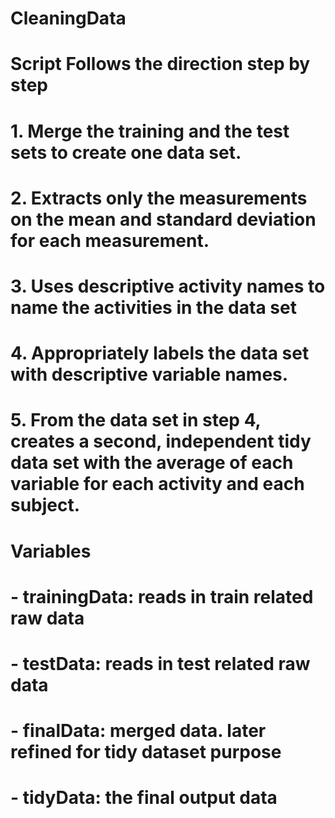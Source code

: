 # CleaningData

# Script Follows the direction step by step
# 1. Merge the training and the test sets to create one data set.
# 2. Extracts only the measurements on the mean and standard deviation for each measurement. 
# 3. Uses descriptive activity names to name the activities in the data set
# 4. Appropriately labels the data set with descriptive variable names. 
# 5. From the data set in step 4, creates a second, independent tidy data set with the average of each variable for each activity and each subject.

# Variables
# - trainingData: reads in train related raw data
# - testData: reads in test related raw data
# - finalData: merged data. later refined for tidy dataset purpose
# - tidyData: the final output data
